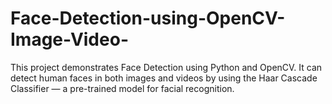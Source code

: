# Face-Detection-using-OpenCV-Image-Video-
This project demonstrates Face Detection using Python and OpenCV. It can detect human faces in both images and videos by using the Haar Cascade Classifier — a pre-trained model for facial recognition.

